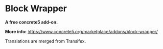 Block Wrapper
=================
**A free concrete5 add-on.**

**More info:**
https://www.concrete5.org/marketplace/addons/block-wrapper/

Translations are merged from Transifex.